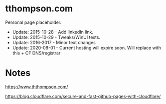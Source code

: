 # tthompson.com
Personal page placeholder.

* Update: 2015-10-28 - Add linkedIn link.
* Update: 2015-10-29 - Tweaks/WinUI tests.
* Update: 2016-2017 - Minor text changes
* Update: 2020-08-01 - Current hosting will expire soon. Will replace with this + CF DNS/registrar

# Notes
https://www.ththompson.com/

https://blog.cloudflare.com/secure-and-fast-github-pages-with-cloudflare/
